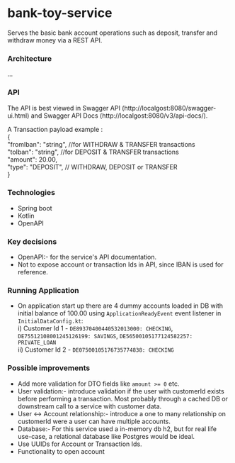 # bank-toy-service

Serves the basic bank account operations such as deposit, transfer and withdraw money via a REST API.


### Architecture
...

### API

The API is best viewed in Swagger API (http://localgost:8080/swagger-ui.html) and Swagger API Docs (http://localgost:8080/v3/api-docs/).

A Transaction payload example :    
{  
  "fromIban": "string", //for WITHDRAW & TRANSFER transactions  
  "toIban": "string",  //for DEPOSIT & TRANSFER transactions  
  "amount": 20.00,  
  "type": "DEPOSIT", // WITHDRAW, DEPOSIT or TRANSFER  
}

### Technologies

- Spring boot
- Kotlin
- OpenAPI

### Key decisions 
- OpenAPI:- for the service's API documentation.
- Not to expose account or transaction Ids in API, since IBAN is used for reference.

### Running Application
- On application start up there are 4 dummy accounts loaded in DB with initial balance of 100.00 using `ApplicationReadyEvent` event listener in `InitialDataConfig.kt`:  
 i) Customer Id 1 - `DE89370400440532013000: CHECKING`, `DE75512108001245126199: SAVINGS`, `DE56500105177124582257: PRIVATE_LOAN`  
 ii) Customer Id 2 - `DE07500105176735774838: CHECKING`


### Possible improvements
- Add more validation for DTO fields like `amount >= 0` etc.  
- User validation:- introduce validation if the user with customerId exists before performing a transaction. 
Most probably through a cached DB or downstream call to a service with customer data.
- User <-> Account relationship:- introduce a one to many relationship on customerId were a user can have multiple accounts.
- Database:- For this service used a in-memory db h2, but for real life use-case, a relational database like 
Postgres would be ideal.
- Use UUIDs for Account or Transaction Ids.
- Functionality to open account

